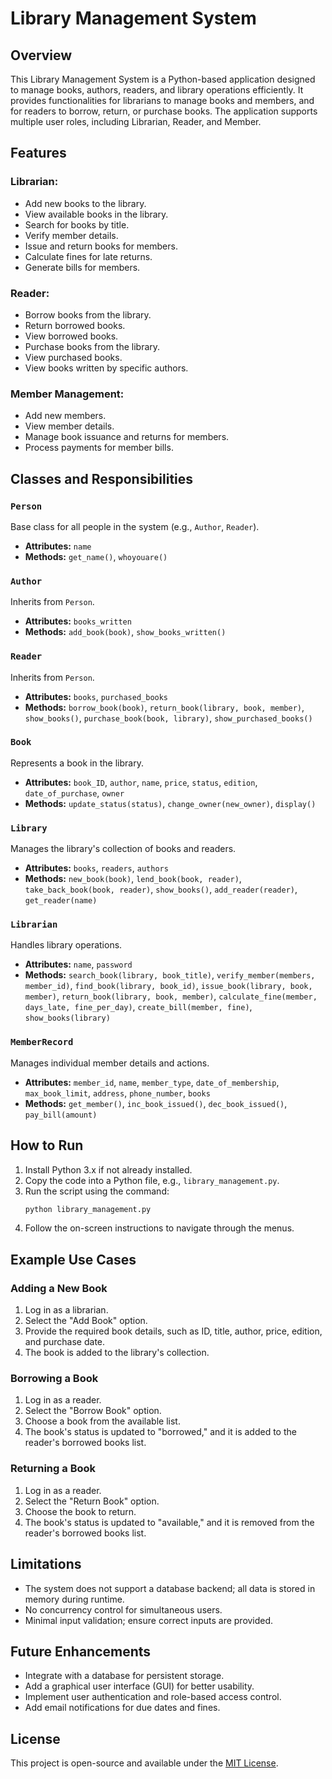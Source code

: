 # Library Management System

## Overview
This Library Management System is a Python-based application designed to manage books, authors, readers, and library operations efficiently. It provides functionalities for librarians to manage books and members, and for readers to borrow, return, or purchase books. The application supports multiple user roles, including Librarian, Reader, and Member.

## Features

### Librarian:
- Add new books to the library.
- View available books in the library.
- Search for books by title.
- Verify member details.
- Issue and return books for members.
- Calculate fines for late returns.
- Generate bills for members.

### Reader:
- Borrow books from the library.
- Return borrowed books.
- View borrowed books.
- Purchase books from the library.
- View purchased books.
- View books written by specific authors.

### Member Management:
- Add new members.
- View member details.
- Manage book issuance and returns for members.
- Process payments for member bills.

## Classes and Responsibilities

### `Person`
Base class for all people in the system (e.g., `Author`, `Reader`).
- **Attributes:** `name`
- **Methods:** `get_name()`, `whoyouare()`

### `Author`
Inherits from `Person`.
- **Attributes:** `books_written`
- **Methods:** `add_book(book)`, `show_books_written()`

### `Reader`
Inherits from `Person`.
- **Attributes:** `books`, `purchased_books`
- **Methods:** `borrow_book(book)`, `return_book(library, book, member)`, `show_books()`, `purchase_book(book, library)`, `show_purchased_books()`

### `Book`
Represents a book in the library.
- **Attributes:** `book_ID`, `author`, `name`, `price`, `status`, `edition`, `date_of_purchase`, `owner`
- **Methods:** `update_status(status)`, `change_owner(new_owner)`, `display()`

### `Library`
Manages the library's collection of books and readers.
- **Attributes:** `books`, `readers`, `authors`
- **Methods:** `new_book(book)`, `lend_book(book, reader)`, `take_back_book(book, reader)`, `show_books()`, `add_reader(reader)`, `get_reader(name)`

### `Librarian`
Handles library operations.
- **Attributes:** `name`, `password`
- **Methods:** `search_book(library, book_title)`, `verify_member(members, member_id)`, `find_book(library, book_id)`, `issue_book(library, book, member)`, `return_book(library, book, member)`, `calculate_fine(member, days_late, fine_per_day)`, `create_bill(member, fine)`, `show_books(library)`

### `MemberRecord`
Manages individual member details and actions.
- **Attributes:** `member_id`, `name`, `member_type`, `date_of_membership`, `max_book_limit`, `address`, `phone_number`, `books`
- **Methods:** `get_member()`, `inc_book_issued()`, `dec_book_issued()`, `pay_bill(amount)`

## How to Run
1. Install Python 3.x if not already installed.
2. Copy the code into a Python file, e.g., `library_management.py`.
3. Run the script using the command:
   ```bash
   python library_management.py
   ```
4. Follow the on-screen instructions to navigate through the menus.

## Example Use Cases
### Adding a New Book
1. Log in as a librarian.
2. Select the "Add Book" option.
3. Provide the required book details, such as ID, title, author, price, edition, and purchase date.
4. The book is added to the library's collection.

### Borrowing a Book
1. Log in as a reader.
2. Select the "Borrow Book" option.
3. Choose a book from the available list.
4. The book's status is updated to "borrowed," and it is added to the reader's borrowed books list.

### Returning a Book
1. Log in as a reader.
2. Select the "Return Book" option.
3. Choose the book to return.
4. The book's status is updated to "available," and it is removed from the reader's borrowed books list.

## Limitations
- The system does not support a database backend; all data is stored in memory during runtime.
- No concurrency control for simultaneous users.
- Minimal input validation; ensure correct inputs are provided.

## Future Enhancements
- Integrate with a database for persistent storage.
- Add a graphical user interface (GUI) for better usability.
- Implement user authentication and role-based access control.
- Add email notifications for due dates and fines.

## License
This project is open-source and available under the [MIT License](LICENSE).
